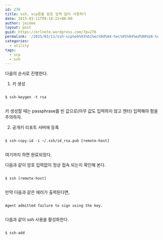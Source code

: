 ```yaml
---
id: 276
title: ssh, scp등을 암호 입력 없이 사용하기
date: 2015-03-11T09:18:22+00:00
author: jeidee
layout: post
guid: https://erlnote.wordpress.com/?p=276
permalink: '/2015/03/11/ssh-scp%eb%93%b1%ec%9d%84-%ec%95%94%ed%98%b8-%ec%9e%85%eb%a0%a5-%ec%97%86%ec%9d%b4-%ec%82%ac%ec%9a%a9%ed%95%98%ea%b8%b0/'
categories:
  - utility
tags:
  - scp
  - ssh
---
```

다음의 순서로 진행한다.

1) 키 생성

```
  
$ ssh-keygen -t rsa
  
```

키 생성할 때는 passphrase를 빈 값으로(아무 값도 입력하지 않고 엔터) 입력해야 함을 주의하자.

2) 공개키 리포트 서버에 등록

```
  
$ ssh-copy-id -i ~/.ssh/id_rsa.pub [remote-host]
  
```

여기까지 하면 완료되었다.

다음과 같이 암호 입력없이 정상 접속 되는지 확인해 본다.

```
  
$ ssh [remote-host]
  
```

만약 다음과 같은 에러가 출력된다면,

```
  
Agent admitted failure to sign using the key.
  
```

다음과 같이 ssh 사용을 활성화한다.

```
  
$ ssh-add
  
```